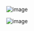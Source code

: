 ![image](https://github.com/user-attachments/assets/4f38d2bc-a6de-4000-8e49-3a23e293d4cc)


![image](https://github.com/user-attachments/assets/3f0aaeca-989f-44cf-92e4-332b0d4c6c41)
